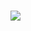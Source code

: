 <html>
<head>
<title>
    Texture Atlas
</title>
<body>
<h1>
</h1>
<img src="https://i.imgur.com/oFUVqt7.png">
</body>
</html>
